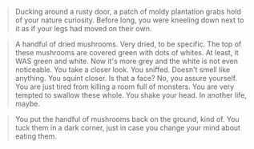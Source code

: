 >Ducking around a rusty door, a patch of moldy plantation grabs hold of your nature curiosity. Before long, you were kneeling down next to it as if your legs had moved on their own.  
  
>A handful of dried mushrooms. Very dried, to be specific. The top of these mushrooms are covered green with dots of whites. At least, it WAS green and white. Now it's more grey and the white is not even noticeable. You take a closer look. You sniffed. Doesn't smell like anything. You squint closer. Is that a face? No, you assure yourself. You are just tired from killing a room full of monsters. You are very tempted to swallow these whole. You shake your head. In another life, maybe.  
  
>You put the handful of mushrooms back on the ground, kind of. You tuck them in a dark corner, just in case you change your mind about eating them.  
